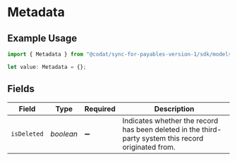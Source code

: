 # Metadata

## Example Usage

```typescript
import { Metadata } from "@codat/sync-for-payables-version-1/sdk/models/shared";

let value: Metadata = {};
```

## Fields

| Field                                                                                                | Type                                                                                                 | Required                                                                                             | Description                                                                                          |
| ---------------------------------------------------------------------------------------------------- | ---------------------------------------------------------------------------------------------------- | ---------------------------------------------------------------------------------------------------- | ---------------------------------------------------------------------------------------------------- |
| `isDeleted`                                                                                          | *boolean*                                                                                            | :heavy_minus_sign:                                                                                   | Indicates whether the record has been deleted in the third-party system this record originated from. |